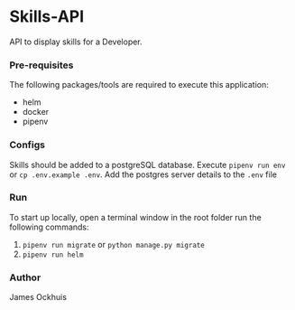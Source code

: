 # Skills-API
API to display skills for a Developer. 

### Pre-requisites
The following packages/tools are required to execute this application:
- helm
- docker
- pipenv

### Configs
Skills should be added to a postgreSQL database. Execute `pipenv run env` or `cp .env.example .env`. Add the postgres server details to the `.env` file

### Run
To start up locally, open a terminal window in the root folder run the following commands:
1. `pipenv run migrate` or `python manage.py migrate`
2. `pipenv run helm`

### Author
James Ockhuis
